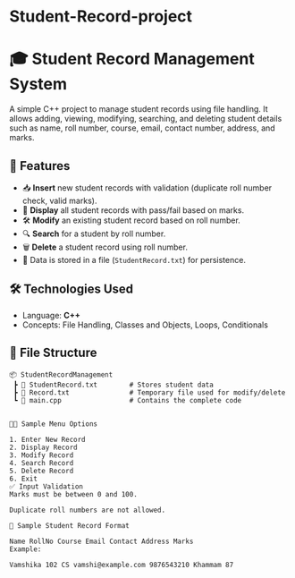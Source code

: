 # Student-Record-project
# 🎓 Student Record Management System

A simple C++ project to manage student records using file handling. It allows adding, viewing, modifying, searching, and deleting student details such as name, roll number, course, email, contact number, address, and marks.

## 📌 Features

- 📥 **Insert** new student records with validation (duplicate roll number check, valid marks).
- 📃 **Display** all student records with pass/fail based on marks.
- 🛠️ **Modify** an existing student record based on roll number.
- 🔍 **Search** for a student by roll number.
- 🗑️ **Delete** a student record using roll number.
- 💾 Data is stored in a file (`StudentRecord.txt`) for persistence.

## 🛠️ Technologies Used

- Language: **C++**
- Concepts: File Handling, Classes and Objects, Loops, Conditionals

## 📁 File Structure

```plaintext
📦 StudentRecordManagement
 ┣ 📜 StudentRecord.txt        # Stores student data
 ┣ 📜 Record.txt               # Temporary file used for modify/delete
 ┗ 📄 main.cpp                 # Contains the complete code


🧑‍💻 Sample Menu Options

1. Enter New Record
2. Display Record
3. Modify Record
4. Search Record
5. Delete Record
6. Exit
✅ Input Validation
Marks must be between 0 and 100.

Duplicate roll numbers are not allowed.

📝 Sample Student Record Format

Name RollNo Course Email Contact Address Marks
Example:

Vamshika 102 CS vamshi@example.com 9876543210 Khammam 87
